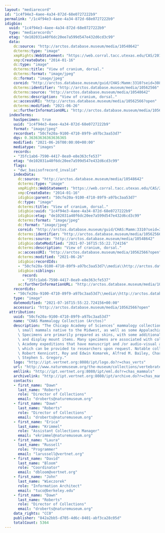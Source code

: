 ```yaml
---
layout: "mediarecord"
id: "1c4f94e3-4aee-4a34-872d-68e0727222b9"
permalink: "/1c4f94e3-4aee-4a34-872d-68e0727222b9"
idigbio:
  uuid: "1c4f94e3-4aee-4a34-872d-68e0727222b9"
  type: "mediarecords"
  etag: "de102031a40f6dc20ee7a599d547e432d6cd3c99"
  data:
    dc:source: "http://arctos.database.museum/media/10548642"
    dcterms:type: "image"
    xmpRights:WebStatement: "https://web.corral.tacc.utexas.edu/CAS/20161217-02/jpg/chas_mamm_3310.5.jpg"
    xmp:CreateDate: "2014-01-16"
    dc:type: "image"
    dcterms:title: "View of cranium, dorsal."
    dcterms:format: "image/jpeg"
    dc:format: "image/jpeg"
    coreid: "http://arctos.database.museum/guid/CHAS:Mamm:3310?seid=3088274"
    dcterms:identifier: "http://arctos.database.museum/media/10562566"
    dcterms:source: "http://arctos.database.museum/media/10548642"
    dcterms:description: "View of cranium, dorsal."
    ac:accessURI: "http://arctos.database.museum/media/10562566?open"
    dcterms:modified: "2021-06-26"
    ac:furtherInformationURL: "http://arctos.database.museum/media/10562566"
  indexTerms:
    hasSpecimen: true
    uuid: "1c4f94e3-4aee-4a34-872d-68e0727222b9"
    format: "image/jpeg"
    recordset: "50cfe20a-9100-4710-89f9-a97bc3aa53d7"
    dqs: 0.36363636363636365
    modified: "2021-06-26T00:00:00+00:00"
    mediatype: "images"
    records:
    - "35fc1ab6-7590-4417-8ea9-e8e363cfe537"
    etag: "de102031a40f6dc20ee7a599d547e432d6cd3c99"
    flags:
    - "dwc_basisofrecord_invalid"
    indexData:
      dc:source: "http://arctos.database.museum/media/10548642"
      dcterms:type: "image"
      xmpRights:WebStatement: "https://web.corral.tacc.utexas.edu/CAS/20161217-02/jpg/chas_mamm_3310.5.jpg"
      xmp:CreateDate: "2014-01-16"
      idigbio:parent: "50cfe20a-9100-4710-89f9-a97bc3aa53d7"
      dc:type: "image"
      dcterms:title: "View of cranium, dorsal."
      idigbio:uuid: "1c4f94e3-4aee-4a34-872d-68e0727222b9"
      idigbio:etag: "de102031a40f6dc20ee7a599d547e432d6cd3c99"
      dcterms:format: "image/jpeg"
      dc:format: "image/jpeg"
      coreid: "http://arctos.database.museum/guid/CHAS:Mamm:3310?seid=3088274"
      dcterms:identifier: "http://arctos.database.museum/media/10562566"
      dcterms:source: "http://arctos.database.museum/media/10548642"
      idigbio:dateModified: "2021-07-16T15:55:22.724156"
      dcterms:description: "View of cranium, dorsal."
      ac:accessURI: "http://arctos.database.museum/media/10562566?open"
      dcterms:modified: "2021-06-26"
      idigbio:recordIds:
      - "50cfe20a-9100-4710-89f9-a97bc3aa53d7\\media\\http://arctos.database.museum/media/10562566"
      idigbio:siblings:
        record:
        - "35fc1ab6-7590-4417-8ea9-e8e363cfe537"
      ac:furtherInformationURL: "http://arctos.database.museum/media/10562566"
    recordids:
    - "50cfe20a-9100-4710-89f9-a97bc3aa53d7\\media\\http://arctos.database.museum/media/10562566"
    type: "image"
    datemodified: "2021-07-16T15:55:22.724156+00:00"
    accessuri: "http://arctos.database.museum/media/10562566?open"
  attribution:
    uuid: "50cfe20a-9100-4710-89f9-a97bc3aa53d7"
    name: "CHAS Mammalogy Collection (Arctos)"
    description: "The Chicago Academy of Sciences’ mammalogy collection contains mostly\
      \ small mammals native to the Midwest, as well as some Appalachian species.\
      \ Specimens are primarily prepared as skins, with some additional osteological\
      \ and display mount items. Many specimens are associated with collectors or\
      \ Academy expeditions that have manuscript and /or audio-visual archival material,\
      \ which can be provided to researchers upon request. Notable collectors include\
      \ Robert Kennicott, Roy and Edwin Komarek, Alfred M. Bailey, Charles D. Brower,\
      \ Stephen S. Gregory."
    logo: "http://ipt.vertnet.org:8080/ipt/logo.do?r=chas_verts"
    url: "http://www.naturemuseum.org/the-museum/collections/vertebrates"
    emllink: "http://ipt.vertnet.org:8080/ipt/eml.do?r=chas_mammals"
    archivelink: "http://ipt.vertnet.org:8080/ipt/archive.do?r=chas_mammals"
    contacts:
    - first_name: "Dawn"
      last_name: "Roberts"
      role: "Director of Collections"
      email: "droberts@naturemuseum.org"
    - first_name: "Dawn"
      last_name: "Roberts"
      role: "Director of Collections"
      email: "droberts@naturemuseum.org"
    - first_name: "Erica"
      last_name: "Krimmel"
      role: "Assistant Collections Manager"
      email: "ekrimmel@naturemuseum.org"
    - first_name: "Laura"
      last_name: "Russell"
      role: "Programmer"
      email: "larussell@vertnet.org"
    - first_name: "David"
      last_name: "Bloom"
      role: "Coordinator"
      email: "dbloom@vertnet.org"
    - first_name: "John"
      last_name: "Wieczorek"
      role: "Information Architect"
      email: "tuco@berkeley.edu"
    - first_name: "Dawn"
      last_name: "Roberts"
      role: "Director of Collections"
      email: "droberts@naturemuseum.org"
    data_rights: "CC0"
    publisher: "842a2bb5-d705-4d6c-8401-abf3ca28c05d"
    totalCount: 5364
---
```

